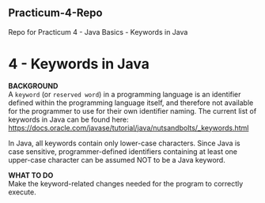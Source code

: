 ## Practicum-4-Repo
Repo for Practicum 4 - Java Basics - Keywords in Java
# 4 - Keywords in Java

**BACKGROUND**<br>
A `keyword` (or `reserved word`) in a programming language is an
identifier defined within the programming language itself, 
and therefore not available for the programmer to use for
their own identifier naming. The current list of keywords in
Java can be found here: https://docs.oracle.com/javase/tutorial/java/nutsandbolts/_keywords.html

In Java, all keywords contain only lower-case characters. Since
Java is case sensitive, programmer-defined identifiers containing
at least one upper-case character can be assumed NOT to be a
Java keyword.

**WHAT TO DO**<br>
Make the keyword-related changes needed for the program to correctly execute.
